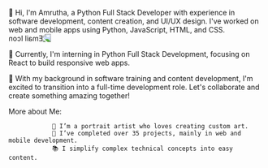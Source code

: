 👋 Hi, I'm Amrutha, a Python Full Stack Developer with experience in software development, content creation, and UI/UX design. I've worked on web and mobile apps using Python, JavaScript, HTML, and CSS.
                            <img src="https://ouch-cdn2.icons8.com/UCF63GjBgdrX3wh2mo3FZDrzohGNi0qlEFjwBNu2oeA/rs:fit:368:520/czM6Ly9pY29uczgu/b3VjaC1wcm9kLmFz/c2V0cy9zdmcvOTY4/LzZjOWE2NTdmLWNk/NDItNDA0My1hMDU5/LTJkNDkxZmEzZDJk/Zi5zdmc.png" alt="Email Icon" class="img-fluid" style="max-width: 100px;transform: scaleX(-1);">

🌱 Currently, I'm interning in Python Full Stack Development, focusing on React to build responsive web apps.

🤝 With my background in software training and content development, I'm excited to transition into a full-time development role. Let's collaborate and create something amazing together!

 More about Me:

                🎨 I’m a portrait artist who loves creating custom art.
                🚀 I’ve completed over 35 projects, mainly in web and mobile development.
                📚 I simplify complex technical concepts into easy content.




